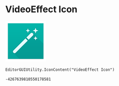 # VideoEffect Icon
![](/img/VideoEffect%20Icon.png)

``` CSharp
EditorGUIUtility.IconContent("VideoEffect Icon")
```
```
-4267639810550178581
```
